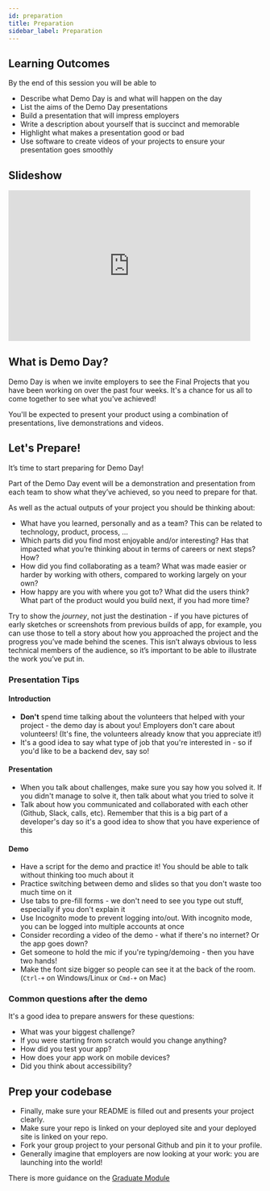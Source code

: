 ```yaml
---
id: preparation
title: Preparation
sidebar_label: Preparation
---
```


## Learning Outcomes

By the end of this session you will be able to

- Describe what Demo Day is and what will happen on the day
- List the aims of the Demo Day presentations
- Build a presentation that will impress employers
- Write a description about yourself that is succinct and memorable
- Highlight what makes a presentation good or bad
- Use software to create videos of your projects to ensure your presentation goes smoothly

## Slideshow

<iframe src="https://docs.google.com/presentation/d/e/2PACX-1vQLfMfy30P8RVJcxKlbZX4ElfgAFBDJz_AeOCJFLlshZjifnJqCktuBX4MmZl8qn4PfmoloNvUxI3tw/embed?start=false&loop=false&delayms=3000" frameborder="0" width="480" height="299" allowfullscreen="true" mozallowfullscreen="true" webkitallowfullscreen="true"></iframe>

## What is Demo Day?

Demo Day is when we invite employers to see the Final Projects that you have been working on over the past four weeks. It's a chance for us all to come together to see what you've achieved!

You'll be expected to present your product using a combination of presentations, live demonstrations and videos.

## Let's Prepare!

It’s time to start preparing for Demo Day!

Part of the Demo Day event will be a demonstration and presentation from each team to show what they’ve achieved, so you need to prepare for that.

As well as the actual outputs of your project you should be thinking about:

- What have you learned, personally and as a team? This can be related to technology, product, process, ...
- Which parts did you find most enjoyable and/or interesting? Has that impacted what you’re thinking about in terms of careers or next steps? How?
- How did you find collaborating as a team? What was made easier or harder by working with others, compared to working largely on your own?
- How happy are you with where you got to? What did the users think? What part of the product would you build next, if you had more time?

Try to show the _journey_, not just the destination - if you have pictures of early sketches or screenshots from previous builds of app, for example, you can use those to tell a story about how you approached the project and the progress you’ve made behind the scenes. This isn’t always obvious to less technical members of the audience, so it’s important to be able to illustrate the work you’ve put in.

### Presentation Tips

#### Introduction

- **Don't** spend time talking about the volunteers that helped with your project - the demo day is about you! Employers don't care about volunteers! (It's fine, the volunteers already know that you appreciate it!)
- It's a good idea to say what type of job that you're interested in - so if you'd like to be a backend dev, say so!

#### Presentation

- When you talk about challenges, make sure you say how you solved it. If you didn't manage to solve it, then talk about what you tried to solve it
- Talk about how you communicated and collaborated with each other (Github, Slack, calls, etc). Remember that this is a big part of a developer's day so it's a good idea to show that you have experience of this

#### Demo

- Have a script for the demo and practice it! You should be able to talk without thinking too much about it
- Practice switching between demo and slides so that you don't waste too much time on it
- Use tabs to pre-fill forms - we don't need to see you type out stuff, especially if you don't explain it
- Use Incognito mode to prevent logging into/out. With incognito mode, you can be logged into multiple accounts at once
- Consider recording a video of the demo - what if there's no internet? Or the app goes down?
- Get someone to hold the mic if you're typing/demoing - then you have two hands!
- Make the font size bigger so people can see it at the back of the room. (`Ctrl-+` on Windows/Linux or `Cmd-+` on Mac)

### Common questions after the demo

It's a good idea to prepare answers for these questions:

- What was your biggest challenge?
- If you were starting from scratch would you change anything?
- How did you test your app?
- How does your app work on mobile devices?
- Did you think about accessibility?

## Prep your codebase

- Finally, make sure your README is filled out and presents your project clearly.
- Make sure your repo is linked on your deployed site and your deployed site is linked on your repo.
- Fork your group project to your personal Github and pin it to your profile.
- Generally imagine that employers are now looking at your work: you are launching into the world!

There is more guidance on the [Graduate Module](https://module-graduates.codeyourfuture.io/exercise-types/cv-and-job-prep/github)
